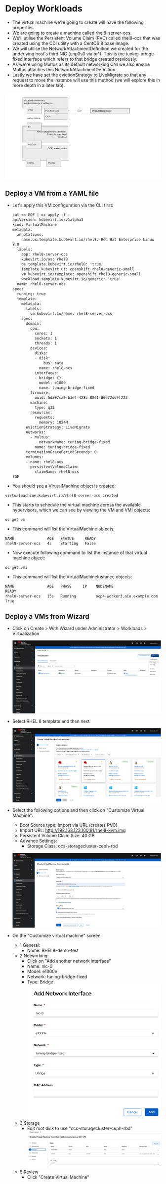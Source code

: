 # Deploy Workloads

- The virtual machine we're going to create will have the following properties
- We are going to create a machine called rhel8-server-ocs.
- We'll utilise the Persistent Volume Claim (PVC) called rhel8-ocs that was created using the CDI utility with a CentOS 8 base image.
- We will utilise the NetworkAttachmentDefinition we created for the underlying host's third NIC (enp3s0 via br1). This is the tuning-bridge-fixed interface which refers to that bridge created previously.
- As we're using Multus as its default networking CNI we also ensure Multus attaches this NetworkAttachmentDefinition.
- Lastly we have set the evictionStrategy to LiveMigrate so that any request to move the instance will use this method (we will explore this in more depth in a later lab).

![This is an image](images/1.png)

## Deploy a VM from a YAML file

- Let's apply this VM configuration via the CLI first:

  ```
  cat << EOF | oc apply -f -
  apiVersion: kubevirt.io/v1alpha3
  kind: VirtualMachine
  metadata:
    annotations:
      name.os.template.kubevirt.io/rhel8: Red Hat Enterprise Linux 8.0
    labels:
      app: rhel8-server-ocs
      kubevirt.io/os: rhel8
      os.template.kubevirt.io/rhel8: 'true'
      template.kubevirt.ui: openshift_rhel8-generic-small
      vm.kubevirt.io/template: openshift_rhel8-generic-small
      workload.template.kubevirt.io/generic: 'true'
    name: rhel8-server-ocs
  spec:
    running: true
    template:
      metadata:
        labels:
          vm.kubevirt.io/name: rhel8-server-ocs
      spec:
        domain:
          cpu:
            cores: 1
            sockets: 1
            threads: 1
          devices:
            disks:
            - disk:
                bus: sata
              name: rhel8-ocs
            interfaces:
            - bridge: {}
              model: e1000
              name: tuning-bridge-fixed
          firmware:
            uuid: 5d307ca9-b3ef-428c-8861-06e72d69f223
          machine:
            type: q35
          resources:
            requests:
              memory: 1024M
        evictionStrategy: LiveMigrate
        networks:
          - multus:
              networkName: tuning-bridge-fixed
            name: tuning-bridge-fixed
        terminationGracePeriodSeconds: 0
        volumes:
        - name: rhel8-ocs
          persistentVolumeClaim:
            claimName: rhel8-ocs
  EOF
  ```

- You should see a VirtualMachine object is created:

```
virtualmachine.kubevirt.io/rhel8-server-ocs created
```

- This starts to schedule the virtual machine across the available hypervisors, which we can see by viewing the VM and VMI objects:

```
oc get vm
```

- This command will list the VirtualMachine objects:

```
NAME               AGE   STATUS     READY
rhel8-server-ocs   4s    Starting   False
```

- Now execute following command to list the instance of that virtual machine object:

```
oc get vmi
```

- This command will list the VirtualMachineInstance objects:

```
NAME               AGE   PHASE     IP    NODENAME                       READY
rhel8-server-ocs   15s   Running         ocp4-worker3.aio.example.com   True
```

## Deploy a VMs from Wizard

- Click on Create > With Wizard under Administrator > Workloads > Virtualization

  ![This is an image](images/2.png)

- Select RHEL 8 template and then next

  ![This is an image](images/3.png)

- Select the following options and then click on "Customize Virtual Machine":

  - Boot Source type: Import via URL (creates PVC)
  - Import URL: http://192.168.123.100:81/rhel8-kvm.img
  - Persistent Volume Claim Size: 40 GB
  - Advance Settings:
    - Storage Class: ocs-storagecluster-ceph-rbd

  ![This is an image](images/4.png)

- On the "Customize virtual machine" screen
  - 1 General:
    - Name: RHEL8-demo-test
  - 2 Networking:
    - Click on "Add another network interface"
    - Name: nic-0
    - Model: e1000e
    - Network: tuning-bridge-fixed
    - Type: Bridge
      ![This is an image](images/5.png)
  - 3 Storage
    - Edit root disk to use "ocs-storagecluster-ceph-rbd"
      ![This is an image](images/6.png)
  - 5 Review
    - Click "Create Virtual Machine"
